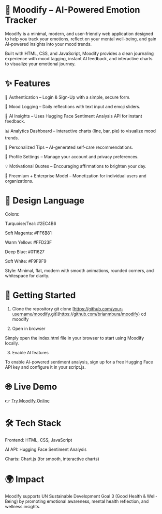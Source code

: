 # 🌈 Moodify – AI-Powered Emotion Tracker

Moodify is a minimal, modern, and user-friendly web application designed to help you track your emotions, reflect on your mental well-being, and gain AI-powered insights into your mood trends.

Built with HTML, CSS, and JavaScript, Moodify provides a clean journaling experience with mood tagging, instant AI feedback, and interactive charts to visualize your emotional journey.

# ✨ Features

🔐 Authentication – Login & Sign-Up with a simple, secure form.

📝 Mood Logging – Daily reflections with text input and emoji sliders.

🤖 AI Insights – Uses Hugging Face Sentiment Analysis API for instant feedback.

📊 Analytics Dashboard – Interactive charts (line, bar, pie) to visualize mood trends.

🌟 Personalized Tips – AI-generated self-care recommendations.

👤 Profile Settings – Manage your account and privacy preferences.

💡 Motivational Quotes – Encouraging affirmations to brighten your day.

💼 Freemium + Enterprise Model – Monetization for individual users and organizations.

# 🎨 Design Language

Colors:

Turquoise/Teal: #2EC4B6

Soft Magenta: #FF6B81

Warm Yellow: #FFD23F

Deep Blue: #011627

Soft White: #F9F9F9

Style: Minimal, flat, modern with smooth animations, rounded corners, and whitespace for clarity.

# 🚀 Getting Started
1. Clone the repository
git clone [https://github.com/your-username/moodify.git](https://github.com/brianmbura/moodify)
cd moodify

2. Open in browser

Simply open the index.html file in your browser to start using Moodify locally.

3. Enable AI features

To enable AI-powered sentiment analysis, sign up for a free Hugging Face API key
 and configure it in your script.js.

# 🌐 Live Demo

👉 [Try Moodify Online](https://brianmbura.github.io/moodify/)

# 🛠 Tech Stack

Frontend: HTML, CSS, JavaScript

AI API: Hugging Face Sentiment Analysis

Charts: Chart.js (for smooth, interactive charts)

# 🌍 Impact

Moodify supports UN Sustainable Development Goal 3 (Good Health & Well-Being) by promoting emotional awareness, mental health reflection, and wellness insights.
